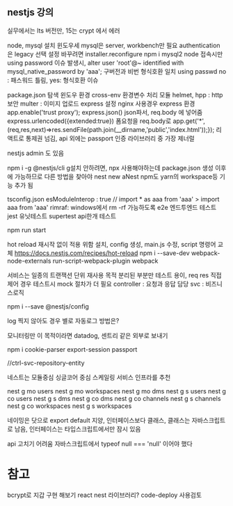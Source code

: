 ## nestjs 강의

실무에서는 lts 버전만,
15는 crypt 에서 에러

node, mysql 설치
 윈도우세 mysql은 server, workbench만 필요
 authentication 은 legacy 선택
 설정 바꾸려면 installer.reconfigure
 npm i mysql2
 node 접속시만 using password 이슈 발생시, alter user 'root'@~ identified with mysql_native_password by 'aaa';
 	구버전과 비번 형식호환 일치
 using passwd no : 패스워드 틀림, yes: 형식호환 이슈


package.json 탐색
	윈도우 환경 cross-env 환경변수 처리 모듈
	helmet, hpp : http 보안
	multer : 이미지 업로드
express 설정
	nginx 사용경우 express 환경 app.enable('trust proxy');
	express.json() json파서, req.body 에 넣어줌
	express.urlencoded({extended:true}) 폼요청을 req.body로
	app.get('*',(req,res,next)=>res.sendFile(path.join(__dirname,'public','index.html'));}); 리액트로 통제권 넘김, api 외에는
passport 인증 라이브러리 중 가장 제너럴

nestjs admin 도 있음

npm i -g @nestjs/cli
	g설치 안하려면, npx 사용해야하는데 package.json 생성 이후에 가능하므로 다른 방법을 찾아야 
nest new aNest
	npm도 yarn의 workspace등 기능 추가 됨


tsconfig.json
	esModuleInterop : true // import * as aaa from 'aaa' > import aaa from 'aaa'
	rimraf: windows에서 rm -rf  가능하도록
	e2e 엔드투엔드 테스트
	jest 유닛테스트
	supertest api한개 테스트

npm run start

hot reload 재시작 없이 적용 위함
  설치, config 생성, main.js 수정, script 명령어 교체
https://docs.nestjs.com/recipes/hot-reload
npm i --save-dev webpack-node-externals run-script-webpack-plugin webpack

서비스는 일종의 트랜잭션 단위
  재사용 목적
  분리된 부분만 테스트 용이, req res 직접제어 경우 테스트시 mock 절차가 더 필요
controller : 요청과 응답 담당
svc : 비즈니스로직

npm i --save @nestjs/config

log 찍지 않아도 경우 별로 자동로그 방법은?

모니터링만 이 목적이라면 datadog, 센트리 같은 외부로 보내기

npm i cookie-parser export-session passport

//ctrl-svc-repository-entity

네스트는 모듈중심
싱글코어 중심 스케일링 서비스 인프라를 추천

nest g mo users
nest g mo workspaces 
nest g mo dms
nest g s users
nest g co users
nest g s dms
nest g co dms
nest g co channels
nest g s channels
nest g co workspaces
nest g s workspaces

네이밍은 닷으로
export default 지양, 인터페이스보다 클래스, 클래스는 자바스크립트로 남음, 인터페이스는 타입스크립트에서만 잠시 있음

api 고치기 어려움
자바스크립트에서 typeof null === 'null' 이어야 했다

# 참고
bcrypt로 지갑 구현 해보기
react nest 라이브러리?
code-deploy 사용검토
